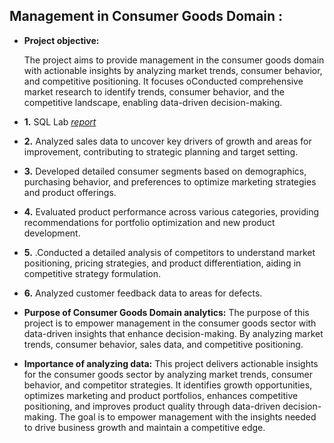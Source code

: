 ## Management in Consumer Goods Domain :


- **Project objective:** 

   The project aims to provide management in the consumer goods domain with actionable insights by analyzing market trends, consumer behavior, and competitive positioning. It focuses oConducted comprehensive market research to identify trends, consumer behavior, and the competitive landscape, enabling data-driven decision-making.

 - **1.** SQL Lab _[report](https://github.com/Gunajhansi2312/MySQL-Exploration/blob/main/MYSQL%20LAB.pdf)_ 

 - **2.** Analyzed sales data to uncover key drivers of growth and areas for improvement, contributing to strategic planning and target setting.
 - **3.** Developed detailed consumer segments based on demographics, purchasing behavior, and preferences to optimize marketing strategies and product offerings.
 - **4.** Evaluated product performance across various categories, providing recommendations for portfolio optimization and new product development.
 - **5.** .Conducted a detailed analysis of competitors to understand market positioning, pricing strategies, and product differentiation, aiding in competitive strategy formulation.
 - **6.** Analyzed customer feedback data to areas for  defects.
      
- **Purpose of Consumer Goods Domain analytics:** The purpose of this project is to empower management in the consumer goods sector with data-driven insights that enhance decision-making. By analyzing market trends, consumer behavior, sales data, and competitive positioning.

- **Importance of analyzing  data:**  This project delivers actionable insights for the consumer goods sector by analyzing market trends, consumer behavior, and competitor strategies. It identifies growth opportunities, optimizes marketing and product portfolios, enhances competitive positioning, and improves product quality through data-driven decision-making. The goal is to empower management with the insights needed to drive business growth and maintain a competitive edge.

